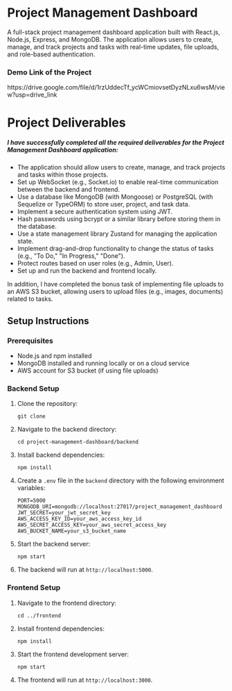 <h1>Project Management Dashboard</h1>

<p>A full-stack project management dashboard application built with React.js, Node.js, Express, and MongoDB. The application allows users to create, manage, and track projects and tasks with real-time updates, file uploads, and role-based authentication.</p>

<h3>Demo Link of the Project</h3><link>https://drive.google.com/file/d/1rzUddecTf_ycWCmiovsetDyzNLxu6wsM/view?usp=drive_link</link>

<h1>Project Deliverables</h1>

<h5>I have successfully completed all the required deliverables for the Project Management Dashboard application:</h5>

<ul>
    <li>The application should allow users to create, manage, and track projects and tasks within those projects.</li>
    <li>Set up WebSocket (e.g., Socket.io) to enable real-time communication between the backend and frontend.</li>
    <li>Use a database like MongoDB (with Mongoose) or PostgreSQL (with Sequelize or TypeORM) to store user, project, and task data.</li>
    <li>Implement a secure authentication system using JWT.</li>
    <li>Hash passwords using bcrypt or a similar library before storing them in the database.</li>
    <li>Use a state management library Zustand for managing the application state.</li>
    <li>Implement drag-and-drop functionality to change the status of tasks (e.g., "To Do," "In Progress," "Done").</li>
    <li>Protect routes based on user roles (e.g., Admin, User).</li>
    <li>Set up and run the backend and frontend locally.</li>
</ul>

<p>In addition, I have completed the bonus task of implementing file uploads to an AWS S3 bucket, allowing users to upload files (e.g., images, documents) related to tasks.</p>

</body>
</html>
<h2>Setup Instructions</h2>

<h3>Prerequisites</h3>
<ul>
    <li>Node.js and npm installed</li>
    <li>MongoDB installed and running locally or on a cloud service</li>
    <li>AWS account for S3 bucket (if using file uploads)</li>
</ul>

<h3>Backend Setup</h3>
<ol>
    <li>Clone the repository:
        <pre><code>git clone <repository-url></code></pre>
    </li>
    <li>Navigate to the backend directory:
        <pre><code>cd project-management-dashboard/backend</code></pre>
    </li>
    <li>Install backend dependencies:
        <pre><code>npm install</code></pre>
    </li>
    <li>Create a <code>.env</code> file in the <code>backend</code> directory with the following environment variables:
        <pre><code>PORT=5000
MONGODB_URI=mongodb://localhost:27017/project_management_dashboard
JWT_SECRET=your_jwt_secret_key
AWS_ACCESS_KEY_ID=your_aws_access_key_id
AWS_SECRET_ACCESS_KEY=your_aws_secret_access_key
AWS_BUCKET_NAME=your_s3_bucket_name</code></pre>
    </li>
    <li>Start the backend server:
        <pre><code>npm start</code></pre>
    </li>
    <li>The backend will run at <code>http://localhost:5000</code>.</li>
</ol>

<h3>Frontend Setup</h3>
<ol>
    <li>Navigate to the frontend directory:
        <pre><code>cd ../frontend</code></pre>
    </li>
    <li>Install frontend dependencies:
        <pre><code>npm install</code></pre>
    </li>
    <li>Start the frontend development server:
        <pre><code>npm start</code></pre>
    </li>
    <li>The frontend will run at <code>http://localhost:3000</code>.</li>
</ol>
